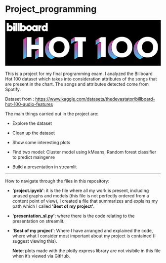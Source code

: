 # Project_programming

![image](billhot100.png)

This is a project for my final programming exam.
I analyzed the Billboard Hot 100 dataset which takes into consideration attributes of the songs that are present in the chart. 
The songs and attributes detected come from Spotify.

Dataset from : https://www.kaggle.com/datasets/thedevastator/billboard-hot-100-audio-features 

The main things carried out in the project are:

- Explore the dataset

- Clean up the dataset

- Show some interesting plots

- Find two model: Cluster model using kMeans, Random forest classifier to predict maingenre

- Build a presentation in streamlit

-------------------------------------------

How to navigate through the files in this repository:

* **'project.ipynb'**: it is the file where all my work is present, including unused graphs and models (this file is not perfectly ordered from a content point of view), I created a file that summarizes and explains my path which I called **'Best of my project'**.

* **'presentation_sl.py'**: where there is the code relating to the presentation on streamlit.

* **'Best of my project'**: Where I have arranged and explained the code, where what I consider most important about my project is contained (I suggest viewing this). 

    **Note**: plots made with the plotly express library are not visibile in this file when it’s viewed via GitHub.



